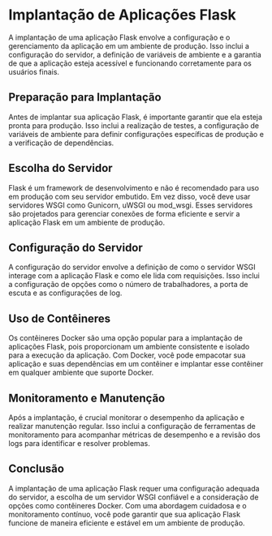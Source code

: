 # Implantação de Aplicações Flask

A implantação de uma aplicação Flask envolve a configuração e o gerenciamento da aplicação em um ambiente de produção. Isso inclui a configuração do servidor, a definição de variáveis de ambiente e a garantia de que a aplicação esteja acessível e funcionando corretamente para os usuários finais.

## Preparação para Implantação

Antes de implantar sua aplicação Flask, é importante garantir que ela esteja pronta para produção. Isso inclui a realização de testes, a configuração de variáveis de ambiente para definir configurações específicas de produção e a verificação de dependências.

## Escolha do Servidor

Flask é um framework de desenvolvimento e não é recomendado para uso em produção com seu servidor embutido. Em vez disso, você deve usar servidores WSGI como Gunicorn, uWSGI ou mod_wsgi. Esses servidores são projetados para gerenciar conexões de forma eficiente e servir a aplicação Flask em um ambiente de produção.

## Configuração do Servidor

A configuração do servidor envolve a definição de como o servidor WSGI interage com a aplicação Flask e como ele lida com requisições. Isso inclui a configuração de opções como o número de trabalhadores, a porta de escuta e as configurações de log.

## Uso de Contêineres

Os contêineres Docker são uma opção popular para a implantação de aplicações Flask, pois proporcionam um ambiente consistente e isolado para a execução da aplicação. Com Docker, você pode empacotar sua aplicação e suas dependências em um contêiner e implantar esse contêiner em qualquer ambiente que suporte Docker.

## Monitoramento e Manutenção

Após a implantação, é crucial monitorar o desempenho da aplicação e realizar manutenção regular. Isso inclui a configuração de ferramentas de monitoramento para acompanhar métricas de desempenho e a revisão dos logs para identificar e resolver problemas.

## Conclusão

A implantação de uma aplicação Flask requer uma configuração adequada do servidor, a escolha de um servidor WSGI confiável e a consideração de opções como contêineres Docker. Com uma abordagem cuidadosa e o monitoramento contínuo, você pode garantir que sua aplicação Flask funcione de maneira eficiente e estável em um ambiente de produção.
